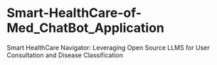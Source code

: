 # Smart-HealthCare-of-Med_ChatBot_Application
Smart HealthCare Navigator: Leveraging Open Source LLMS for User Consultation and Disease Classification
